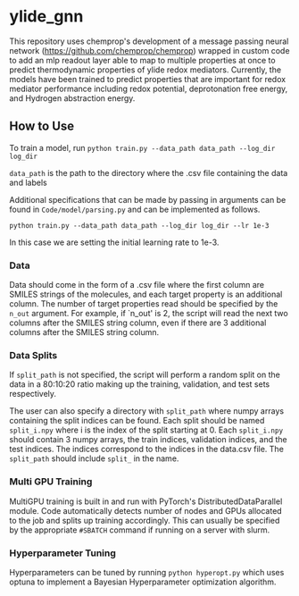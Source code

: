 # ylide_gnn

This repository uses chemprop's development of a message passing neural network (https://github.com/chemprop/chemprop) wrapped in custom code to add an mlp readout layer able to map to multiple properties at once to predict thermodynamic properties of ylide redox mediators. Currently, the models have been trained to predict properties that are important for redox mediator performance including redox potential, deprotonation free energy, and Hydrogen abstraction energy.

## How to Use

To train a model, run `python train.py --data_path data_path --log_dir log_dir`

`data_path` is the path to the directory where the .csv file containing the data and labels

Additional specifications that can be made by passing in arguments can be found in `Code/model/parsing.py` and can be implemented as follows. 

`python train.py --data_path data_path --log_dir log_dir --lr 1e-3`

In this case we are setting the initial learning rate to 1e-3.


### Data
Data should come in the form of a .csv file where the first column are SMILES strings of the molecules, and each target property is an additional column. The number of target properties read should be specified by the `n_out` argument. For example, if `n_out' is 2, the script will read the next two columns after the SMILES string column, even if there are 3 additional columns after the SMILES string column.

### Data Splits
If `split_path` is not specified, the script will perform a random split on the data in a 80:10:20 ratio making up the training, validation, and test sets respectively.

The user can also specify a directory with `split_path` where numpy arrays containing the split indices can be found. Each split should be named `split_i.npy` where i is the index of the split starting at 0. Each `split_i.npy` should contain 3 numpy arrays, the train indices, validation indices, and the test indices. The indices correspond to the indices in the data.csv file. The `split_path` should include `split_` in the name.

### Multi GPU Training

MultiGPU training is built in and run with PyTorch's DistributedDataParallel module. Code automatically detects number of nodes and GPUs allocated to the job and splits up training accordingly. This can usually be specified by the appropriate `#SBATCH` command if running on a server with slurm. 

### Hyperparameter Tuning

Hyperparameters can be tuned by running `python hyperopt.py` which uses optuna to implement a Bayesian Hyperparameter optimization algorithm. 

